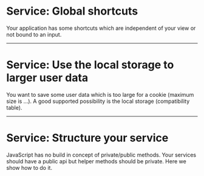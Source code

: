 # Service: Global shortcuts

Your application has some shortcuts which are independent of your view or not bound to an input.

---

# Service: Use the local storage to larger user data

You want to save some user data which is too large for a cookie (maximum size is ...).
A good supported possibility is the local storage (compatibility table).

---

# Service: Structure your service

JavaScript has no build in concept of private/public methods. Your services should have a public api but
helper methods should be private. Here we show how to do it.